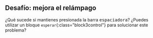 ## Desafío: mejora el relámpago

¿Qué sucede si mantienes presionada la barra <kbd>espaciadora</kbd>? ¿Puedes utilizar un bloque `esperar`{:class="block3control"} para solucionar este problema?